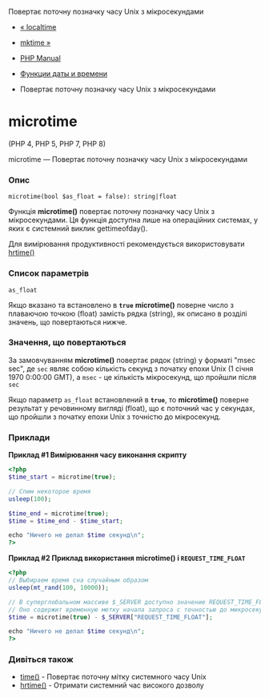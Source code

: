 Повертає поточну позначку часу Unix з мікросекундами

-   [« localtime](function.localtime.html)
    
-   [mktime »](function.mktime.html)
    
-   [PHP Manual](index.html)
    
-   [Функции даты и времени](ref.datetime.html)
    
-   Повертає поточну позначку часу Unix з мікросекундами
    

# microtime

(PHP 4, PHP 5, PHP 7, PHP 8)

microtime — Повертає поточну позначку часу Unix з мікросекундами

### Опис

```methodsynopsis
microtime(bool $as_float = false): string|float
```

Функція **microtime()** повертає поточну позначку часу Unix з мікросекундами. Ця функція доступна лише на операційних системах, у яких є системний виклик gettimeofday().

Для вимірювання продуктивності рекомендується використовувати [hrtime()](function.hrtime.html)

### Список параметрів

`as_float`

Якщо вказано та встановлено в **`true`** **microtime()** поверне число з плаваючою точкою (float) замість рядка (string), як описано в розділі значень, що повертаються нижче.

### Значення, що повертаються

За замовчуванням **microtime()** повертає рядок (string) у форматі "msec sec", де `sec` являє собою кількість секунд з початку епохи Unix (1 січня 1970 0:00:00 GMT), а `msec` - це кількість мікросекунд, що пройшли після `sec`

Якщо параметр `as_float` встановлений в **`true`**, то **microtime()** поверне результат у речовинному вигляді (float), що є поточний час у секундах, що пройшли з початку епохи Unix з точністю до мікросекунд.

### Приклади

**Приклад #1 Вимірювання часу виконання скрипту**

```php
<?php
$time_start = microtime(true);

// Спим некоторое время
usleep(100);

$time_end = microtime(true);
$time = $time_end - $time_start;

echo "Ничего не делал $time секунд\n";
?>
```

**Приклад #2 Приклад використання **microtime()** і `REQUEST_TIME_FLOAT`**

```php
<?php
// Выбираем время сна случайным образом
usleep(mt_rand(100, 10000));

// В суперглобальном массиве $_SERVER доступно значение REQUEST_TIME_FLOAT.
// Оно содержит временную метку начала запроса с точностью до микросекунд.
$time = microtime(true) - $_SERVER["REQUEST_TIME_FLOAT"];

echo "Ничего не делал $time секунд\n";
?>
```

### Дивіться також

-   [time()](function.time.html) - Повертає поточну мітку системного часу Unix
-   [hrtime()](function.hrtime.html) - Отримати системний час високого дозволу